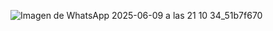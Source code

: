 ![Imagen de WhatsApp 2025-06-09 a las 21 10 34_51b7f670](https://github.com/user-attachments/assets/d622bedd-6e8e-4801-91bb-cbd9ce1418c2)
